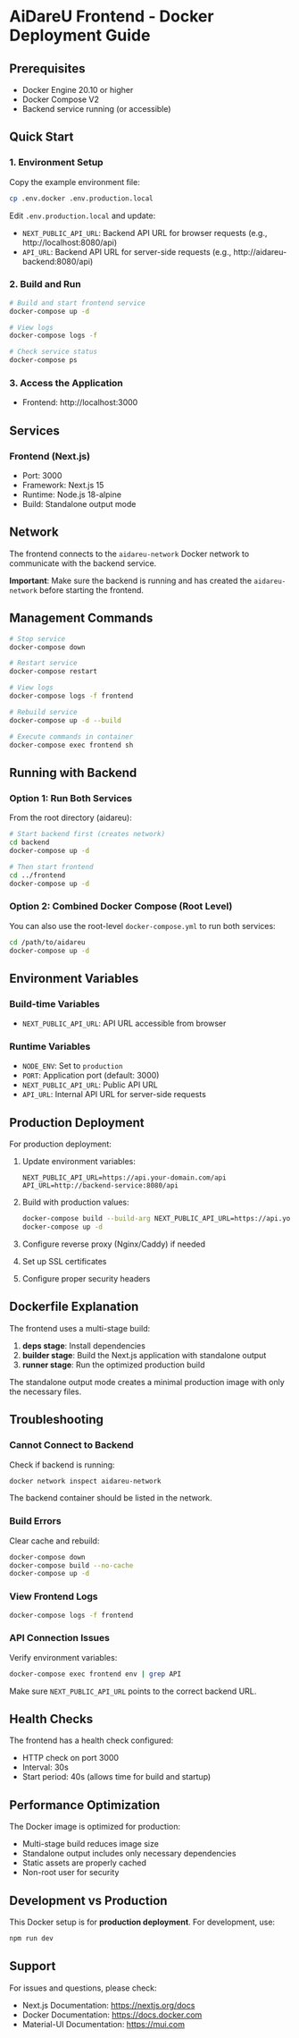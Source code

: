 # AiDareU Frontend - Docker Deployment Guide

## Prerequisites

- Docker Engine 20.10 or higher
- Docker Compose V2
- Backend service running (or accessible)

## Quick Start

### 1. Environment Setup

Copy the example environment file:

```bash
cp .env.docker .env.production.local
```

Edit `.env.production.local` and update:
- `NEXT_PUBLIC_API_URL`: Backend API URL for browser requests (e.g., http://localhost:8080/api)
- `API_URL`: Backend API URL for server-side requests (e.g., http://aidareu-backend:8080/api)

### 2. Build and Run

```bash
# Build and start frontend service
docker-compose up -d

# View logs
docker-compose logs -f

# Check service status
docker-compose ps
```

### 3. Access the Application

- Frontend: http://localhost:3000

## Services

### Frontend (Next.js)
- Port: 3000
- Framework: Next.js 15
- Runtime: Node.js 18-alpine
- Build: Standalone output mode

## Network

The frontend connects to the `aidareu-network` Docker network to communicate with the backend service.

**Important**: Make sure the backend is running and has created the `aidareu-network` before starting the frontend.

## Management Commands

```bash
# Stop service
docker-compose down

# Restart service
docker-compose restart

# View logs
docker-compose logs -f frontend

# Rebuild service
docker-compose up -d --build

# Execute commands in container
docker-compose exec frontend sh
```

## Running with Backend

### Option 1: Run Both Services

From the root directory (aidareu):

```bash
# Start backend first (creates network)
cd backend
docker-compose up -d

# Then start frontend
cd ../frontend
docker-compose up -d
```

### Option 2: Combined Docker Compose (Root Level)

You can also use the root-level `docker-compose.yml` to run both services:

```bash
cd /path/to/aidareu
docker-compose up -d
```

## Environment Variables

### Build-time Variables
- `NEXT_PUBLIC_API_URL`: API URL accessible from browser

### Runtime Variables
- `NODE_ENV`: Set to `production`
- `PORT`: Application port (default: 3000)
- `NEXT_PUBLIC_API_URL`: Public API URL
- `API_URL`: Internal API URL for server-side requests

## Production Deployment

For production deployment:

1. Update environment variables:
   ```env
   NEXT_PUBLIC_API_URL=https://api.your-domain.com/api
   API_URL=http://backend-service:8080/api
   ```

2. Build with production values:
   ```bash
   docker-compose build --build-arg NEXT_PUBLIC_API_URL=https://api.your-domain.com/api
   docker-compose up -d
   ```

3. Configure reverse proxy (Nginx/Caddy) if needed

4. Set up SSL certificates

5. Configure proper security headers

## Dockerfile Explanation

The frontend uses a multi-stage build:

1. **deps stage**: Install dependencies
2. **builder stage**: Build the Next.js application with standalone output
3. **runner stage**: Run the optimized production build

The standalone output mode creates a minimal production image with only the necessary files.

## Troubleshooting

### Cannot Connect to Backend

Check if backend is running:
```bash
docker network inspect aidareu-network
```

The backend container should be listed in the network.

### Build Errors

Clear cache and rebuild:
```bash
docker-compose down
docker-compose build --no-cache
docker-compose up -d
```

### View Frontend Logs
```bash
docker-compose logs -f frontend
```

### API Connection Issues

Verify environment variables:
```bash
docker-compose exec frontend env | grep API
```

Make sure `NEXT_PUBLIC_API_URL` points to the correct backend URL.

## Health Checks

The frontend has a health check configured:
- HTTP check on port 3000
- Interval: 30s
- Start period: 40s (allows time for build and startup)

## Performance Optimization

The Docker image is optimized for production:
- Multi-stage build reduces image size
- Standalone output includes only necessary dependencies
- Static assets are properly cached
- Non-root user for security

## Development vs Production

This Docker setup is for **production deployment**. For development, use:

```bash
npm run dev
```

## Support

For issues and questions, please check:
- Next.js Documentation: https://nextjs.org/docs
- Docker Documentation: https://docs.docker.com
- Material-UI Documentation: https://mui.com
